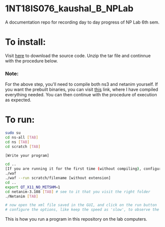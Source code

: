 # 1NT18IS076_kaushal_B_NPLab
A documentation repo for recording day to day progress of NP Lab 6th sem.

# To install:
Visit [here](https://www.nsnam.org/releases/ns-3-30/download/) to download the source code. Unzip the tar file and continnue with the procedure below.

### Note:
For the above step, you'll need to compile both ns3 and netanim yourself. If you want the prebuilt binaries, you can visit [this](https://drive.google.com/file/d/1A34U-phVWJjry_pkU3wtNgcpAM-z2Gur/view?usp=sharing) link, where I have compiled everything needed. You can then continue with the procedure of execution as expected.

# To run:

```bash
sudo su
cd ns-all [TAB]
cd ns [TAB]
cd scratch [TAB]

[Write your program]

cd ..
[If you are running it for the first time (without compiling), configure waf by running => $ ./waf configure]
./waf
./waf --run scratch/filename [without extension]
cd ..
export QT_X11_NO_MITSHM=1
cd netanim-3.108 [TAB] # see to it that you visit the right folder
./Netanim [TAB]

# now open the xml file saved in the GUI, and click on the run button
# configure the options, like keep the speed as 'slow', to observe the packet
```

This is how you run a program in this repository on the lab computers.
